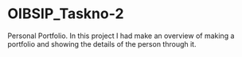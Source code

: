 # OIBSIP_Taskno-2
Personal Portfolio. In this project I had make an overview of making a portfolio and showing the details of the person through it.
